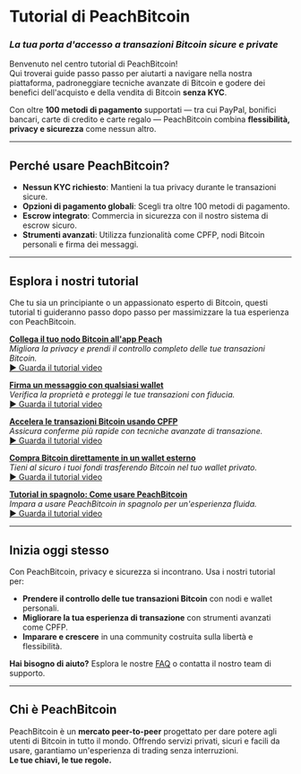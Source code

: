 # **Tutorial di PeachBitcoin**  
### *La tua porta d'accesso a transazioni Bitcoin sicure e private*

Benvenuto nel centro tutorial di PeachBitcoin!  
Qui troverai guide passo passo per aiutarti a navigare nella nostra piattaforma, padroneggiare tecniche avanzate di Bitcoin e godere dei benefici dell'acquisto e della vendita di Bitcoin **senza KYC**.

Con oltre **100 metodi di pagamento** supportati — tra cui PayPal, bonifici bancari, carte di credito e carte regalo — PeachBitcoin combina **flessibilità, privacy e sicurezza** come nessun altro.

---

## Perché usare PeachBitcoin?
- **Nessun KYC richiesto**: Mantieni la tua privacy durante le transazioni sicure.  
- **Opzioni di pagamento globali**: Scegli tra oltre 100 metodi di pagamento.  
- **Escrow integrato**: Commercia in sicurezza con il nostro sistema di escrow sicuro.  
- **Strumenti avanzati**: Utilizza funzionalità come CPFP, nodi Bitcoin personali e firma dei messaggi.

---

## Esplora i nostri tutorial

Che tu sia un principiante o un appassionato esperto di Bitcoin, questi tutorial ti guideranno passo dopo passo per massimizzare la tua esperienza con PeachBitcoin.

**[Collega il tuo nodo Bitcoin all'app Peach](../btcnode-to-peachapp)**  
   *Migliora la privacy e prendi il controllo completo delle tue transazioni Bitcoin.*  
   [▶ Guarda il tutorial video](https://www.youtube.com/watch?v=xtvq2i3mIYg)

**[Firma un messaggio con qualsiasi wallet](../sign-message)**  
   *Verifica la proprietà e proteggi le tue transazioni con fiducia.*  
   [▶ Guarda il tutorial video](https://www.youtube.com/watch?v=xgewSfhLgtY)

**[Accelera le transazioni Bitcoin usando CPFP](../accelerate-using-cfpf)**  
   *Assicura conferme più rapide con tecniche avanzate di transazione.*  
   [▶ Guarda il tutorial video](https://www.youtube.com/watch?v=24OtQkL0CxU)

**[Compra Bitcoin direttamente in un wallet esterno](../peachbitcoin-wallet)**  
   *Tieni al sicuro i tuoi fondi trasferendo Bitcoin nel tuo wallet privato.*  
   [▶ Guarda il tutorial video](https://www.youtube.com/watch?v=d3STuVfFWfQ)

**[Tutorial in spagnolo: Come usare PeachBitcoin](../peachbitcoin-in-spanish)**  
   *Impara a usare PeachBitcoin in spagnolo per un'esperienza fluida.*  
   [▶ Guarda il tutorial video](https://www.youtube.com/watch?v=sVwSzTVIe6s)

---

## **Inizia oggi stesso**  

Con PeachBitcoin, privacy e sicurezza si incontrano. Usa i nostri tutorial per:  
- **Prendere il controllo delle tue transazioni Bitcoin** con nodi e wallet personali.  
- **Migliorare la tua esperienza di transazione** con strumenti avanzati come CPFP.  
- **Imparare e crescere** in una community costruita sulla libertà e flessibilità.

**Hai bisogno di aiuto?** Esplora le nostre [FAQ](https://peachbitcoin.com/faqhome) o contatta il nostro team di supporto.

---

## **Chi è PeachBitcoin**  

PeachBitcoin è un **mercato peer-to-peer** progettato per dare potere agli utenti di Bitcoin in tutto il mondo. Offrendo servizi privati, sicuri e facili da usare, garantiamo un'esperienza di trading senza interruzioni.  
**Le tue chiavi, le tue regole.**
